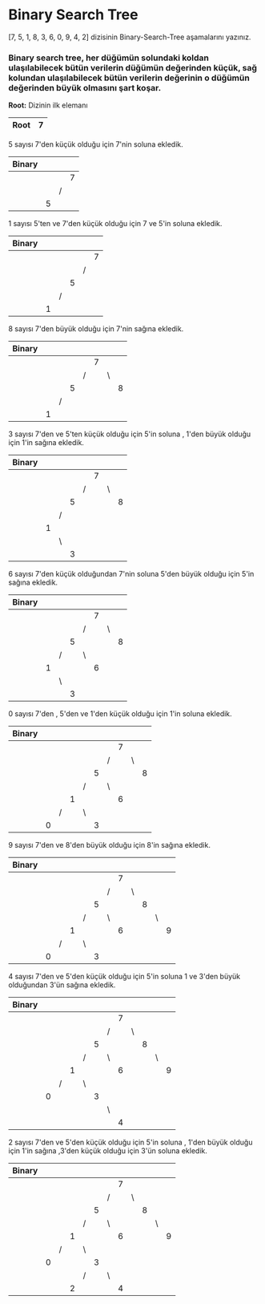 # Binary Search Tree
[7, 5, 1, 8, 3, 6, 0, 9, 4, 2] dizisinin Binary-Search-Tree aşamalarını yazınız.

### Binary search tree, her düğümün solundaki koldan ulaşılabilecek bütün verilerin düğümün değerinden küçük, sağ kolundan ulaşılabilecek bütün verilerin değerinin o düğümün değerinden büyük olmasını şart koşar.

**Root:** Dizinin ilk elemanı

|Root| 7 |
|----|---|

5 sayısı 7'den küçük olduğu için 7'nin soluna ekledik.

|Binary|    |    |    |
|------|----|----|----|
|      |    |    |  7 |
|      |    |  / |    |
|      | 5  |    |    |

1 sayısı 5'ten ve 7'den küçük olduğu için 7 ve 5'in soluna ekledik.

|Binary|    |    |    |    |    |
|------|----|----|----|----|----|
|      |    |    |    |    | 7  |
|      |    |    |    |  / |    |
|      |    |    | 5  |    |    |
|      |    | /  |    |    |    |
|      |  1 |    |    |    |    |

8 sayısı 7'den büyük olduğu için 7'nin sağına ekledik.

|Binary|    |    |    |    |    |    |    |
|------|----|----|----|----|----|----|----|
|      |    |    |    |    | 7  |    |    |
|      |    |    |    |  / |    | \  |    |
|      |    |    | 5  |    |    |    | 8  |
|      |    | /  |    |    |    |    |    |
|      |  1 |    |    |    |    |    |    |

3 sayısı 7'den ve 5'ten küçük olduğu için 5'in soluna , 1'den büyük olduğu için 1'in sağına ekledik.

|Binary|    |    |    |    |    |    |    |
|------|----|----|----|----|----|----|----|
|      |    |    |    |    | 7  |    |    |
|      |    |    |    |  / |    | \  |    |
|      |    |    | 5  |    |    |    | 8  |
|      |    | /  |    |    |    |    |    |
|      |  1 |    |    |    |    |    |    |
|      |    | \  |    |    |    |    |    |
|      |    |    |  3 |    |    |    |    |

6 sayısı 7'den küçük olduğundan 7'nin soluna 5'den büyük olduğu için 5'in sağına ekledik.

|Binary|    |    |    |    |    |    |    |
|------|----|----|----|----|----|----|----|
|      |    |    |    |    | 7  |    |    |
|      |    |    |    |  / |    | \  |    |
|      |    |    | 5  |    |    |    | 8  |
|      |    | /  |    |  \ |    |    |    |
|      |  1 |    |    |    |  6 |    |    |
|      |    | \  |    |    |    |    |    |
|      |    |    |  3 |    |    |    |    |


0 sayısı 7'den , 5'den ve 1'den küçük olduğu için 1'in soluna ekledik.

|Binary|    |    |    |    |    |    |    |    |    |
|------|----|----|----|----|----|----|----|----|----|
|      |    |    |    |    |    |    | 7  |    |    |
|      |    |    |    |    |    |  / |    | \  |    |
|      |    |    |    |    | 5  |    |    |    | 8  |
|      |    |    |    | /  |    |  \ |    |    |    |
|      |    |    |  1 |    |    |    |  6 |    |    |
|      |    |  / |    | \  |    |    |    |    |    |
|      |  0 |    |    |    |  3 |    |    |    |    |

9 sayısı 7'den ve 8'den büyük olduğu için 8'in sağına ekledik.

|Binary|    |    |    |    |    |    |    |    |    |    |    |
|------|----|----|----|----|----|----|----|----|----|----|----|
|      |    |    |    |    |    |    | 7  |    |    |    |    |
|      |    |    |    |    |    |  / |    | \  |    |    |    |
|      |    |    |    |    | 5  |    |    |    | 8  |    |    |
|      |    |    |    | /  |    |  \ |    |    |    | \  |    |
|      |    |    |  1 |    |    |    |  6 |    |    |    | 9  |
|      |    |  / |    | \  |    |    |    |    |    |    |    |
|      |  0 |    |    |    |  3 |    |    |    |    |    |    |

4 sayısı 7'den ve 5'den küçük olduğu için 5'in soluna 1 ve 3'den büyük olduğundan 3'ün sağına ekledik.


|Binary|    |    |    |    |    |    |    |    |    |    |    |
|------|----|----|----|----|----|----|----|----|----|----|----|
|      |    |    |    |    |    |    | 7  |    |    |    |    |
|      |    |    |    |    |    |  / |    | \  |    |    |    |
|      |    |    |    |    | 5  |    |    |    | 8  |    |    |
|      |    |    |    | /  |    |  \ |    |    |    | \  |    |
|      |    |    |  1 |    |    |    |  6 |    |    |    | 9  |
|      |    |  / |    | \  |    |    |    |    |    |    |    |
|      |  0 |    |    |    |  3 |    |    |    |    |    |    |
|      |    |    |    |    |    |  \ |    |    |    |    |    |
|      |    |    |    |    |    |    |  4 |    |    |    |    |

2 sayısı 7'den ve 5'den küçük olduğu için 5'in soluna , 1'den büyük olduğu için 1'in sağına ,3'den küçük olduğu için 3'ün soluna ekledik.


|Binary|    |    |    |    |    |    |    |    |    |    |    |
|------|----|----|----|----|----|----|----|----|----|----|----|
|      |    |    |    |    |    |    | 7  |    |    |    |    |
|      |    |    |    |    |    |  / |    | \  |    |    |    |
|      |    |    |    |    | 5  |    |    |    | 8  |    |    |
|      |    |    |    | /  |    |  \ |    |    |    | \  |    |
|      |    |    |  1 |    |    |    |  6 |    |    |    | 9  |
|      |    |  / |    | \  |    |    |    |    |    |    |    |
|      |  0 |    |    |    |  3 |    |    |    |    |    |    |
|      |    |    |    |  / |    |  \ |    |    |    |    |    |
|      |    |    |  2 |    |    |    |  4 |    |    |    |    |


